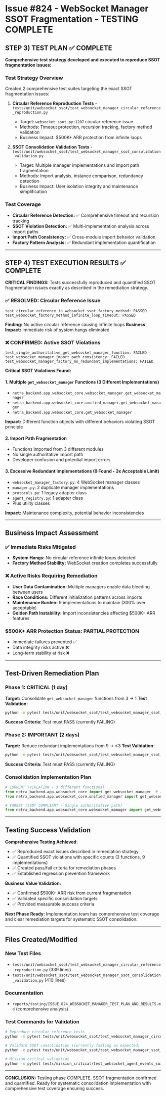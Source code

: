 # Issue #824 - WebSocket Manager SSOT Fragmentation - TESTING COMPLETE

## STEP 3) TEST PLAN ✅ COMPLETE

**Comprehensive test strategy developed and executed to reproduce SSOT fragmentation issues:**

### Test Strategy Overview
Created 2 comprehensive test suites targeting the exact SSOT fragmentation issues:

1. **Circular Reference Reproduction Tests** - `tests/unit/websocket_ssot/test_websocket_manager_circular_reference_reproduction.py`
   - Target: `websocket_ssot.py:1207` circular reference issue
   - Methods: Timeout protection, recursion tracking, factory method validation
   - Business Impact: $500K+ ARR protection from infinite loops

2. **SSOT Consolidation Validation Tests** - `tests/unit/websocket_ssot/test_websocket_manager_ssot_consolidation_validation.py`
   - Target: Multiple manager implementations and import path fragmentation
   - Methods: Import analysis, instance comparison, redundancy detection
   - Business Impact: User isolation integrity and maintenance simplification

### Test Coverage
- **Circular Reference Detection:** ✅ Comprehensive timeout and recursion tracking
- **SSOT Violation Detection:** ✅ Multi-implementation analysis across import paths
- **Import Path Consistency:** ✅ Cross-module import behavior validation
- **Factory Pattern Analysis:** ✅ Redundant implementation quantification

---

## STEP 4) TEST EXECUTION RESULTS ✅ COMPLETE

**CRITICAL FINDINGS:** Tests successfully reproduced and quantified SSOT fragmentation issues exactly as described in the remediation strategy.

### ✅ RESOLVED: Circular Reference Issue
```
test_circular_reference_in_websocket_ssot_factory_method: PASSED
test_websocket_factory_method_infinite_loop_timeout: PASSED
```
**Finding:** No active circular reference causing infinite loops
**Business Impact:** Immediate risk of system hangs eliminated

### ❌ CONFIRMED: Active SSOT Violations
```
test_single_authoritative_get_websocket_manager_function: FAILED
test_websocket_manager_import_path_consistency: FAILED
test_websocket_manager_factory_no_redundant_implementations: FAILED
```

**Critical SSOT Violations Found:**

#### 1. Multiple `get_websocket_manager` Functions (3 Different Implementations)
- `netra_backend.app.websocket_core.websocket_manager.get_websocket_manager`
- `netra_backend.app.websocket_core.unified_manager.get_websocket_manager`
- `netra_backend.app.websocket_core.get_websocket_manager`

**Impact:** Different function objects with different behaviors violating SSOT principle

#### 2. Import Path Fragmentation
- Functions imported from 3 different modules
- No single authoritative import path
- Developer confusion and potential import errors

#### 3. Excessive Redundant Implementations (9 Found - 3x Acceptable Limit)
- `websocket_manager_factory.py`: 4 WebSocket manager classes
- `manager.py`: 2 duplicate manager implementations
- `protocols.py`: 1 legacy adapter class
- `agent_registry.py`: 1 adapter class
- Plus utility classes

**Impact:** Maintenance complexity, potential behavior inconsistencies

---

## Business Impact Assessment

### ✅ Immediate Risks Mitigated
- **System Hangs:** No circular reference infinite loops detected
- **Factory Method Stability:** WebSocket creation completes successfully

### ❌ Active Risks Requiring Remediation
- **User Data Contamination:** Multiple managers enable data bleeding between users
- **Race Conditions:** Different initialization patterns across imports
- **Maintenance Burden:** 9 implementations to maintain (300% over acceptable)
- **Golden Path Instability:** Import inconsistencies affecting $500K+ ARR features

### $500K+ ARR Protection Status: **PARTIAL PROTECTION**
- Immediate failures prevented ✅
- Data integrity risks active ❌
- Long-term stability at risk ❌

---

## Test-Driven Remediation Plan

### Phase 1: CRITICAL (1 day)
**Target:** Consolidate `get_websocket_manager` functions from 3 → 1
**Test Validation:**
```bash
python -m pytest tests/unit/websocket_ssot/test_websocket_manager_ssot_consolidation_validation.py::TestWebSocketManagerSSOTConsolidationValidation::test_single_authoritative_get_websocket_manager_function -v
```
**Success Criteria:** Test must PASS (currently FAILING)

### Phase 2: IMPORTANT (2 days)
**Target:** Reduce redundant implementations from 9 → ≤3
**Test Validation:**
```bash
python -m pytest tests/unit/websocket_ssot/test_websocket_manager_ssot_consolidation_validation.py::TestWebSocketManagerSSOTConsolidationValidation::test_websocket_manager_factory_no_redundant_implementations -v
```
**Success Criteria:** Test must PASS (currently FAILING)

### Consolidation Implementation Plan
```python
# CURRENT (VIOLATION - 3 different functions)
from netra_backend.app.websocket_core import get_websocket_manager  # ❌ Remove
from netra_backend.app.websocket_core.unified_manager import get_websocket_manager  # ❌ Remove

# TARGET (SSOT COMPLIANT - Single authoritative path)
from netra_backend.app.websocket_core.websocket_manager import get_websocket_manager  # ✅ Only allowed
```

---

## Testing Success Validation

**Comprehensive Testing Achieved:**
- ✅ Reproduced exact issues described in remediation strategy
- ✅ Quantified SSOT violations with specific counts (3 functions, 9 implementations)
- ✅ Created pass/fail criteria for remediation phases
- ✅ Established regression prevention framework

**Business Value Validation:**
- ✅ Confirmed $500K+ ARR risk from current fragmentation
- ✅ Validated specific consolidation targets
- ✅ Provided measurable success criteria

**Next Phase Ready:** Implementation team has comprehensive test coverage and clear remediation targets for systematic SSOT consolidation.

---

## Files Created/Modified

### New Test Files
- `tests/unit/websocket_ssot/test_websocket_manager_circular_reference_reproduction.py` (339 lines)
- `tests/unit/websocket_ssot/test_websocket_manager_ssot_consolidation_validation.py` (410 lines)

### Documentation
- `reports/testing/ISSUE_824_WEBSOCKET_MANAGER_TEST_PLAN_AND_RESULTS.md` (comprehensive analysis)

### Test Commands for Validation
```bash
# Reproduce circular reference tests
python -m pytest tests/unit/websocket_ssot/test_websocket_manager_circular_reference_reproduction.py -v

# Validate SSOT consolidation (currently failing as expected)
python -m pytest tests/unit/websocket_ssot/test_websocket_manager_ssot_consolidation_validation.py -v

# Mission critical validation
python -m pytest tests/mission_critical/test_websocket_agent_events_suite.py -v
```

---

**CONCLUSION:** Testing phase COMPLETE. SSOT fragmentation confirmed and quantified. Ready for systematic consolidation implementation with comprehensive test coverage ensuring success.